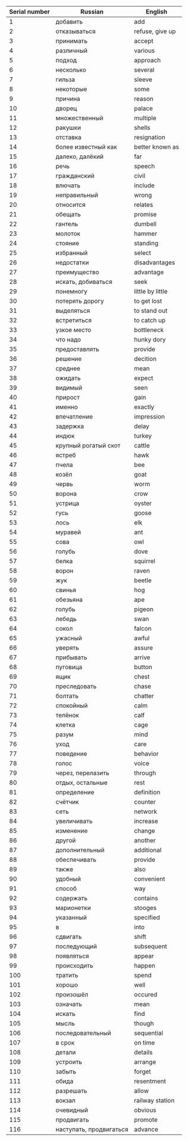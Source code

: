  Serial number | Russian             | English          
---------------|---------------------|------------------
 1             | добавить            | add              
 2             | отказываться        | refuse, give up  
 3             | принимать           | accept           
 4             | различный           | various          
 5             | подход              | approach         
 6             | несколько           | several          
 7             | гильза              | sleeve           
 8             | некоторые           | some             
 9             | причина             | reason           
 10            | дворец              | palace           
 11            | множественный       | multiple         
 12            | ракушки             | shells           
 13            | отставка            | resignation      
 14            | более известный как | better known as  
 15            | далеко, далёкий     | far              
 16            | речь                | speech           
 17            | гражданский         | civil            
 18            | влючать             | include          
 19            | неправильный        | wrong            
 20            | относится           | relates          
 21            | обещать             | promise          
 22            | гантель             | dumbell          
 23            | молоток             | hammer           
 24            | стояние             | standing         
 25            | избранный           | select           
 26            | недостатки          | disadvantages    
 27            | преимущество        | advantage        
 28            | искать, добиваться  | seek             
 29            | понемногу           | little by little 
 30            | потерять дорогу     | to get lost      
 31            | выделяться          | to stand out     
 32            | встретиться         | to catch up      
 33            | узкое место         | bottleneck       
 34            | что надо            | hunky dory       
 35            | предоставлять       | provide          
 36            | решение             | decition         
 37            | среднее             | mean             
 38            | ожидать             | expect           
 39            | видимый             | seen             
 40            | прирост             | gain             
 41            | именно              | exactly          
 42            | впечатление         | impression       
 43            | задержка            | delay            
44 | индюк | turkey
45 | крупный рогатый скот | cattle
46 | ястреб | hawk
47 | пчела | bee
48 | козёл | goat
49 | червь | worm
50 | ворона | crow
51 | устрица | oyster
52 | гусь | goose
53 | лось | elk
54 | муравей | ant
55 | сова | owl
56 | голубь | dove
57 | белка | squirrel
58 | ворон | raven
59 | жук | beetle
60 | свинья | hog
61 | обезьяна | ape
62 | голубь | pigeon
63 | лебедь | swan
64 | сокол | falcon
65 | ужасный | awful
66 | уверять | assure
67 | прибывать | arrive
68 | пуговица | button
69 | ящик | chest
70 | преследовать | chase
71 | болтать | chatter
72 | спокойный | calm
73 | телёнок | calf
74 | клетка | cage
75 | разум | mind
76 | уход | care
77 | поведение | behavior
78 | голос | voice
79 | через, перелазить | through
80 | отдых, остальные | rest
81 | определение | definition
82 | счётчик | counter
83 | сеть | network
84 | увеличивать | increase
85 | изменение | change
86 | другой | another
87 | дополнительный | additional
88 | обеспечивать | provide
89 | также | also
90 | удобный | convenient
91 | способ | way
92 | содержать | contains
93 | марионетки | stooges
94 | указанный | specified
95 | в | into
96 | сдвигать | shift
97 | последующий | subsequent
98 | появляться | appear
99 | происходить | happen
100 | тратить | spend
101 | хорошо | well
102 | произошёл | occured
103 | означать | mean
104 | искать | find
105 | мысль | though
106 | последовательный | sequential
107 | в срок | on time
108 | детали | details
109 | устроить | arrange
110 | забыть | forget
111 | обида | resentment
112 | разрешать | allow
113 | вокзал | railway station
114 | очевидный | obvious
115 | продвигать | promote
116 | наступать, продвигаться | advance